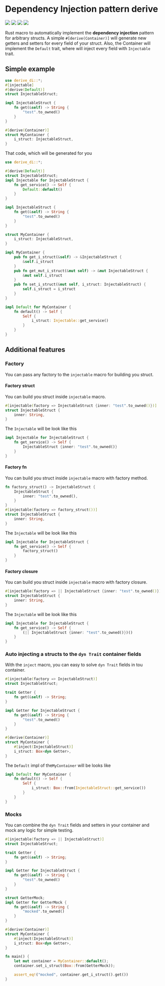 # Dependency Injection pattern derive
[![](https://github.com/Mnwa/derive_di/workflows/build/badge.svg?branch=master)](https://github.com/Mnwa/derive_di/actions?query=workflow%3Abuild)
[![](https://docs.rs/derive_di/badge.svg)](https://docs.rs/derive_di/)
[![](https://img.shields.io/crates/v/derive_di.svg)](https://crates.io/crates/derive_di)
[![](https://img.shields.io/crates/d/derive_di.svg)](https://crates.io/crates/derive_di)

Rust macro to automatically implement the **dependency injection** pattern for arbitrary structs.
A simple `#[derive(Container)]` will generate new getters and setters for every field of your struct.
Also, the Container will implement the `Default` trait, where will inject every field with `Injectable` trait.

## Simple example
```rust
use derive_di::*;
#[injectable]
#[derive(Default)]
struct InjectableStruct;

impl InjectableStruct {
    fn get(&self) -> String {
        "test".to_owned()
    }
}

#[derive(Container)]
struct MyContainer {
    i_struct: InjectableStruct,
}
```

That code, which will be generated for you

```rust
use derive_di::*;

#[derive(Default)]
struct InjectableStruct;
impl Injectable for InjectableStruct {
    fn get_service() -> Self {
        Default::default()
    }
}

impl InjectableStruct {
    fn get(&self) -> String {
        "test".to_owned()
    }
}

struct MyContainer {
    i_struct: InjectableStruct,
}

impl MyContainer {
    pub fn get_i_struct(&self) -> &InjectableStruct {
        &self.i_struct
    }
    pub fn get_mut_i_struct(&mut self) -> &mut InjectableStruct {
        &mut self.i_struct
    }
    pub fn set_i_struct(&mut self, i_struct: InjectableStruct) {
        self.i_struct = i_struct
    }
}

impl Default for MyContainer {
    fn default() -> Self {
        Self {
            i_struct: Injectable::get_service()
        }
    }
}
```

## Additional features

### Factory
You can pass any factory to the `injectable` macro for building you struct.

#### Factory struct
You can build you struct inside `injectable` macro.
```rust
#[injectable(factory => InjectableStruct {inner: "test".to_owned()})]
struct InjectableStruct {
    inner: String,
}
```
The `Injectable` will be look like this
```rust
impl Injectable for InjectableStruct {
    fn get_service() -> Self {
        InjectableStruct {inner: "test".to_owned()}
    }
}
```

#### Factory fn
You can build you struct inside `injectable` macro with factory method.
```rust
fn factory_struct() -> InjectableStruct {
    InjectableStruct {
        inner: "test".to_owned(),
    }
}
#[injectable(factory => factory_struct())]
struct InjectableStruct {
    inner: String,
}
```
The `Injectable` will be look like this
```rust
impl Injectable for InjectableStruct {
    fn get_service() -> Self {
        factory_struct()
    }
}
```
#### Factory closure
You can build you struct inside `injectable` macro with factory closure.
```rust
#[injectable(factory => || InjectableStruct {inner: "test".to_owned()})]
struct InjectableStruct {
    inner: String,
}
```
The `Injectable` will be look like this
```rust
impl Injectable for InjectableStruct {
    fn get_service() -> Self {
        (|| InjectableStruct {inner: "test".to_owned()})()
    }
}
```

### Auto injecting a structs to the `dyn Trait` container fields
With the `inject` macro, you can easy to solve `dyn Trait` fields in tou container.
```rust
#[injectable(factory => InjectableStruct)]
struct InjectableStruct;

trait Getter {
    fn get(&self) -> String;
}

impl Getter for InjectableStruct {
    fn get(&self) -> String {
        "test".to_owned()
    }
}

#[derive(Container)]
struct MyContainer {
    #[inject(InjectableStruct)]
    i_struct: Box<dyn Getter>,
}
```
The `Default` impl of the`MyContainer` will be looks like

```rust
impl Default for MyContainer {
    fn default() -> Self {
        Self {
            i_struct: Box::from(InjectableStruct::get_service())
        }
    }
}
```

### Mocks
You can combine the `dyn Trait` fields and setters in your container
and mock any logic for simple testing.

```rust
#[injectable(factory => || InjectableStruct)]
struct InjectableStruct;

trait Getter {
    fn get(&self) -> String;
}

impl Getter for InjectableStruct {
    fn get(&self) -> String {
        "test".to_owned()
    }
}

struct GetterMock;
impl Getter for GetterMock {
    fn get(&self) -> String {
        "mocked".to_owned()
    }
}

#[derive(Container)]
struct MyContainer {
    #[inject(InjectableStruct)]
    i_struct: Box<dyn Getter>,
}

fn main() {      
    let mut container = MyContainer::default();
    container.set_i_struct(Box::from(GetterMock));

    assert_eq!("mocked", container.get_i_struct().get())
}
```
